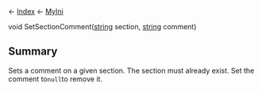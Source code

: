 ← [Index](Api-Index) ← [MyIni](VRage.Game.ModAPI.Ingame.Utilities.MyIni)

void SetSectionComment([string](System.String) section, [string](System.String) comment)

## Summary

Sets a comment on a given section. The section must already exist. Set the comment to`null`to remove it.

